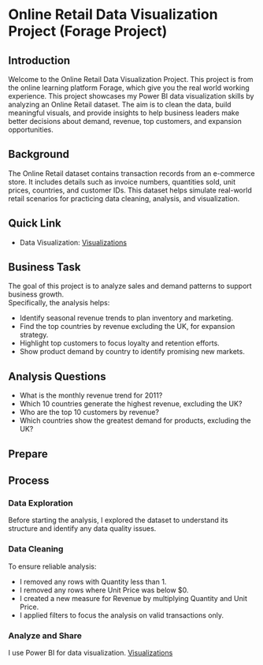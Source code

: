 # Online Retail Data Visualization Project (Forage Project)
## Introduction
Welcome to the Online Retail Data Visualization Project. This project is from the online learning platform Forage, which give you the real world working experience. This project showcases my Power BI data visualization skills by analyzing an Online Retail dataset.
The aim is to clean the data, build meaningful visuals, and provide insights to help business leaders make better decisions about demand, revenue, top customers, and expansion opportunities.
## Background
The Online Retail dataset contains transaction records from an e-commerce store.
It includes details such as invoice numbers, quantities sold, unit prices, countries, and customer IDs.
This dataset helps simulate real-world retail scenarios for practicing data cleaning, analysis, and visualization.
## Quick Link
- Data Visualization: [Visualizations](Visualizations.md)
## Business Task
The goal of this project is to analyze sales and demand patterns to support business growth.  
Specifically, the analysis helps:
- Identify seasonal revenue trends to plan inventory and marketing.
- Find the top countries by revenue excluding the UK, for expansion strategy.
- Highlight top customers to focus loyalty and retention efforts.
- Show product demand by country to identify promising new markets.
## Analysis Questions
- What is the monthly revenue trend for 2011?
- Which 10 countries generate the highest revenue, excluding the UK?
- Who are the top 10 customers by revenue?
- Which countries show the greatest demand for products, excluding the UK?
## Prepare
## Process
### Data Exploration
Before starting the analysis, I explored the dataset to understand its structure and identify any data quality issues.
### Data Cleaning
To ensure reliable analysis:
- I removed any rows with Quantity less than 1.
- I removed any rows where Unit Price was below $0.
- I created a new measure for Revenue by multiplying Quantity and Unit Price.
- I applied filters to focus the analysis on valid transactions only.
### Analyze and Share
I use Power BI for data visualization. [Visualizations](Visualizations.md)

